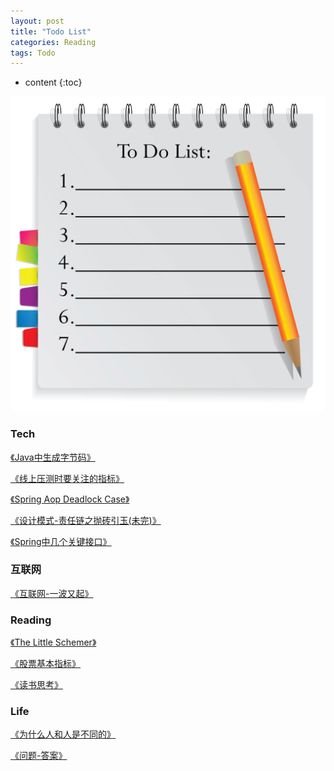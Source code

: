 ```yaml
---
layout: post
title: "Todo List"
categories: Reading
tags: Todo
---
```


* content
{:toc}

![TODO List](/css/pics/2018-06-02-todo-list.jpg)

### Tech
[《Java中生成字节码》](/2017/10/10/generate-bytecode-of-java/)

[《线上压测时要关注的指标》](/2017/10/10/metrics-of-stress-testing/)

[《Spring Aop Deadlock Case》](/2017/09/12/spring-aop-deadlock/)

[《设计模式-责任链之抛砖引玉(未完)》](/2017/06/11/chain-of-responsibility-brick-to-jade/)

[《Spring中几个关键接口》](/2017/06/03/spring-aware/)

### 互联网

[《互联网-一波又起》](/2018/05/27/yi-bo-you-qi/)

### Reading

[《The Little Schemer》](https://book.douban.com/subject/27080946/)

[《股票基本指标》](/2018/01/18/stock-info/)

[《读书思考》](/2017/04/16/thinking-and-action/)

### Life

[《为什么人和人是不同的》](/2017/09/26/why-has-differences/)

[《问题-答案》](/2017/07/11/question-and-answer/)

